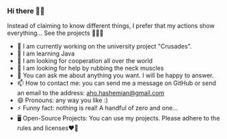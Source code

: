 ### Hi there 👋😎

Instead of claiming to know different things, I prefer that my actions show everything...
See the projects 👊😉🔥

- 🔭 I am currently working on the university project "Crusades".
- 🌱 I am learning Java
- 👯 I am looking for cooperation all over the world
- 🤔 I am looking for help by rubbing the neck muscles
- 💬 You can ask me about anything you want. I will be happy to answer.
- 📫 How to contact me: you can send me a message on GitHub or send an email to the address: aho.hashemian@gmail.com
- 😄 Pronouns: any way you like :)
- ⚡ Funny fact: nothing is real! A handful of zero and one...
- 🖥️ Open-Source Projects: You can use my projects. Please adhere to the rules and licenses❤️🙏
